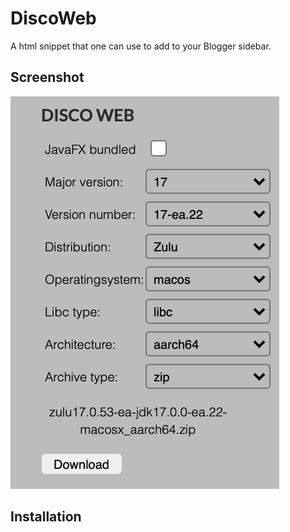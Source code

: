 # DiscoWeb
A html snippet that one can use to add to your Blogger sidebar. 

## Screenshot
![Screenshot](https://raw.githubusercontent.com/HanSolo/discoweb/blogger/screenshot.png)

## Installation
